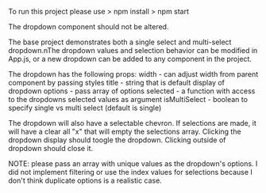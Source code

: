 To run this project please use
    > npm install
    > npm start

The dropdown component should not be altered.

The base project demonstrates both a single select and multi-select dropdown.nThe dropdown values and selection behavior 
can be modified in App.js, or a new dropdown can be added to any component in the project.

The dropdown has the following props:
    width - can adjust width from parent component by passing styles
    title - string that is default display of dropdown
    options - pass array of options 
    selected - a function with access to the dropdowns selected values as argument
    isMultiSelect - boolean to specify single vs multi select (default is single)

The dropdown will also have a selectable chevron. If selections are made, it will have a clear all "x" that will empty 
the selections array. Clicking the dropdown display should toogle the dropdown. Clicking outside of dropdown should close it. 

NOTE: please pass an array with unique values as the dropdown's options. I did not implement filtering or use the index values 
for selections because I don't think duplicate options is a realistic case.